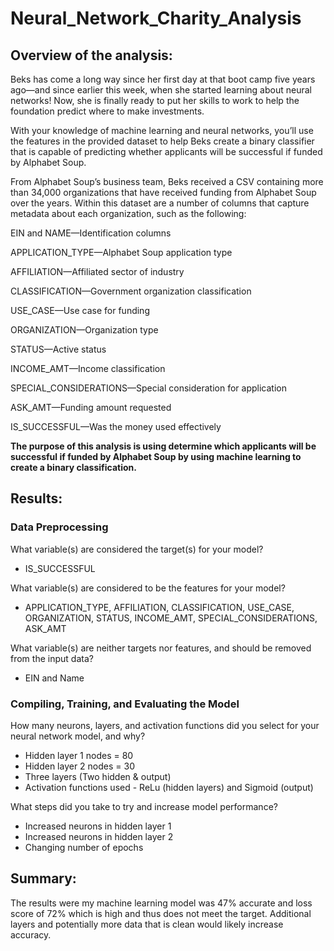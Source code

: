 # Neural_Network_Charity_Analysis

## Overview of the analysis: 

Beks has come a long way since her first day at that boot camp five years ago—and since earlier this week, when she started learning about neural networks! Now, she is finally ready to put her skills to work to help the foundation predict where to make investments.

With your knowledge of machine learning and neural networks, you’ll use the features in the provided dataset to help Beks create a binary classifier that is capable of predicting whether applicants will be successful if funded by Alphabet Soup.

From Alphabet Soup’s business team, Beks received a CSV containing more than 34,000 organizations that have received funding from Alphabet Soup over the years. Within this dataset are a number of columns that capture metadata about each organization, such as the following:

EIN and NAME—Identification columns

APPLICATION_TYPE—Alphabet Soup application type

AFFILIATION—Affiliated sector of industry

CLASSIFICATION—Government organization classification

USE_CASE—Use case for funding

ORGANIZATION—Organization type

STATUS—Active status

INCOME_AMT—Income classification

SPECIAL_CONSIDERATIONS—Special consideration for application

ASK_AMT—Funding amount requested

IS_SUCCESSFUL—Was the money used effectively

**The purpose of this analysis is using determine which applicants will be successful if funded by Alphabet Soup by using machine learning to create a binary classification.**

## Results: 

### Data Preprocessing

What variable(s) are considered the target(s) for your model?
  - IS_SUCCESSFUL
  
What variable(s) are considered to be the features for your model?
  - APPLICATION_TYPE, AFFILIATION, CLASSIFICATION, USE_CASE, ORGANIZATION, STATUS, INCOME_AMT, SPECIAL_CONSIDERATIONS, ASK_AMT
  
What variable(s) are neither targets nor features, and should be removed from the input data?
  - EIN and Name

### Compiling, Training, and Evaluating the Model

How many neurons, layers, and activation functions did you select for your neural network model, and why?

  - Hidden layer 1 nodes = 80
  - Hidden layer 2 nodes = 30
  - Three layers (Two hidden & output)
  - Activation functions used - ReLu (hidden layers) and Sigmoid (output)

What steps did you take to try and increase model performance?

- Increased neurons in hidden layer 1
- Increased neurons in hidden layer 2
- Changing number of epochs

## Summary:

The results were my machine learning model was 47% accurate and loss score of 72% which is high and thus does not meet the target. Additional layers and potentially more data that is clean would likely increase accuracy. 
